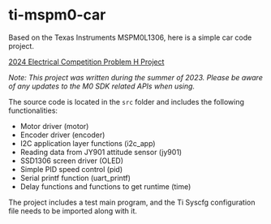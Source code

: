 # ti-mspm0-car

Based on the Texas Instruments MSPM0L1306, here is a simple car code project.

[2024 Electrical Competition Problem H Project](https://github.com/sfxfs/ti-cup-2024-h)

*Note: This project was written during the summer of 2023. Please be aware of any updates to the M0 SDK related APIs when using.*

The source code is located in the `src` folder and includes the following functionalities:

- Motor driver (motor)
- Encoder driver (encoder)
- I2C application layer functions (i2c_app)
- Reading data from JY901 attitude sensor (jy901)
- SSD1306 screen driver (OLED)
- Simple PID speed control (pid)
- Serial printf function (uart_printf)
- Delay functions and functions to get runtime (time)

The project includes a test main program, and the Ti Syscfg configuration file needs to be imported along with it.